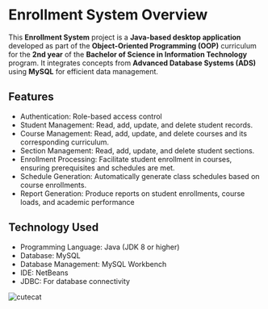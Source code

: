  # Enrollment System Overview
This **Enrollment System** project is a **Java-based desktop application**
developed as part of the **Object-Oriented Programming (OOP)** curriculum
for the **2nd year** of the **Bachelor of Science in Information Technology** program.
It integrates concepts from **Advanced Database Systems (ADS)** using **MySQL** for efficient data management.

## Features
<ul>
  <li>Authentication: Role-based access control</li>
  <li>Student Management: Read, add, update, and delete student records.</li>
  <li>Course Management: Read, add, update, and delete courses and its corresponding curriculum.</li>
  <li>Section Management: Read, add, update, and delete student sections.</li>
  <li>Enrollment Processing: Facilitate student enrollment in courses, ensuring prerequisites and schedules are met.</li>
  <li>Schedule Generation: Automatically generate class schedules based on course enrollments.</li>
  <li>Report Generation: Produce reports on student enrollments, course loads, and academic performance</li>
</ul>

## Technology Used
<ul>
  <li>Programming Language: Java (JDK 8 or higher)</li>
  <li>Database: MySQL</li>
  <li>Database Management: MySQL Workbench</li>
  <li>IDE: NetBeans</li>
  <li>JDBC: For database connectivity</li>
</ul>

![cutecat](https://github.com/user-attachments/assets/2e1aa8aa-f2c5-4297-b01a-a587add69a8e)


<!--
### Installation
1. **Clone the repository**
   <code>git clone https://github.com/SamuelAlac/BSIT-2DG2-EnrollmentSystem.git</code>
-->
